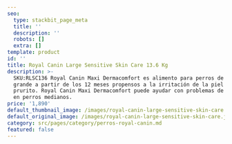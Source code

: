 ```yaml
---
seo:
  type: stackbit_page_meta
  title: ''
  description: ''
  robots: []
  extra: []
template: product
id: ''
title: Royal Canin Large Sensitive Skin Care 13.6 Kg
description: >-
  SKU:RLSC136 Royal Canin Maxi Dermacomfort es alimento para perros de raza
  grande a partir de los 12 meses propensos a la irritación de la piel y
  prurito. Royal Canin Maxi Dermacomfort puede ayudar con problemas de alergia
  en perros medianos.
price: '1,890'
default_thumbnail_image: /images/royal-canin-large-sensitive-skin-care.jpg
default_original_image: /images/royal-canin-large-sensitive-skin-care.jpg
category: src/pages/category/perros-royal-canin.md
featured: false
---
```

